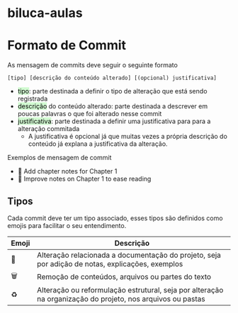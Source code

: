 # biluca-aulas


# Formato de Commit

As mensagem de commits deve seguir o seguinte formato

```
[tipo] [descrição do conteúdo alterado] [(opcional) justificativa]
```

- <mark style="background: #BBFABBA6;">tipo</mark>: parte destinada a definir o tipo de alteração que está sendo registrada
- <mark style="background: #BBFABBA6;">descrição</mark> do conteúdo alterado: parte destinada a descrever em poucas palavras o que foi alterado nesse commit
- <mark style="background: #BBFABBA6;">justificativa</mark>: parte destinada a definir uma justificativa para para a alteração commitada
	- A justificativa é opcional já que muitas vezes a própria descrição do conteúdo já explana a justificativa da alteração.

Exemplos de mensagem de commit
- 📑 Add chapter notes for Chapter 1
- 📑 Improve notes on Chapter 1 to ease reading

## Tipos 

Cada commit deve ter um tipo associado, esses tipos são definidos como emojis para facilitar o seu entendimento.

| Emoji | Descrição                                                                                                                                                          |
| ----- | ------------------------------------------------------------------------------------------------------------------------------------------------------------------ |
| 📝    | Alteração relacionada a documentação do projeto, seja por adição de notas, explicações, exemplos |
| 🗑️    | Remoção de conteúdos, arquivos ou partes do texto |
| ♻️    | Alteração ou reformulação estrutural, seja por alteração na organização do projeto, nos arquivos ou pastas |
